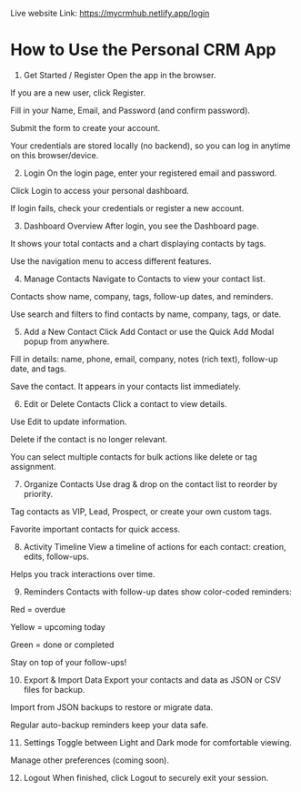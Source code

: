 Live website Link: https://mycrmhub.netlify.app/login
# How to Use the Personal CRM App
1. Get Started / Register
Open the app in the browser.

If you are a new user, click Register.

Fill in your Name, Email, and Password (and confirm password).

Submit the form to create your account.

Your credentials are stored locally (no backend), so you can log in anytime on this browser/device.

2. Login
On the login page, enter your registered email and password.

Click Login to access your personal dashboard.

If login fails, check your credentials or register a new account.

3. Dashboard Overview
After login, you see the Dashboard page.

It shows your total contacts and a chart displaying contacts by tags.

Use the navigation menu to access different features.

4. Manage Contacts
Navigate to Contacts to view your contact list.

Contacts show name, company, tags, follow-up dates, and reminders.

Use search and filters to find contacts by name, company, tags, or date.

5. Add a New Contact
Click Add Contact or use the Quick Add Modal popup from anywhere.

Fill in details: name, phone, email, company, notes (rich text), follow-up date, and tags.

Save the contact. It appears in your contacts list immediately.

6. Edit or Delete Contacts
Click a contact to view details.

Use Edit to update information.

Delete if the contact is no longer relevant.

You can select multiple contacts for bulk actions like delete or tag assignment.

7. Organize Contacts
Use drag & drop on the contact list to reorder by priority.

Tag contacts as VIP, Lead, Prospect, or create your own custom tags.

Favorite important contacts for quick access.

8. Activity Timeline
View a timeline of actions for each contact: creation, edits, follow-ups.

Helps you track interactions over time.

9. Reminders
Contacts with follow-up dates show color-coded reminders:

Red = overdue

Yellow = upcoming today

Green = done or completed

Stay on top of your follow-ups!

10. Export & Import Data
Export your contacts and data as JSON or CSV files for backup.

Import from JSON backups to restore or migrate data.

Regular auto-backup reminders keep your data safe.

11. Settings
Toggle between Light and Dark mode for comfortable viewing.

Manage other preferences (coming soon).

12. Logout
When finished, click Logout to securely exit your session.
